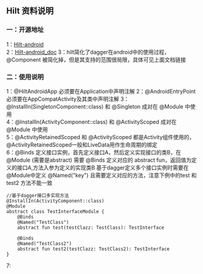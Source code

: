 ## Hilt 资料说明

### 一：开源地址

1：[Hilt-android](https://developer.android.google.cn/training/dependency-injection/hilt-android?hl=zh-cn)  
2：[Hilt-android_doc](https://dagger.dev/hilt/)
3：hilt简化了dagger在android中的使用过程，@Component 被简化掉，但是其支持的范围很局限，具体可见上面文档链接

### 二：使用说明

1：@HiltAndroidApp 必须要在Application中声明注解 2：@AndroidEntryPoint 必须要在AppCompatActivity及其类中声明注解
3：@InstallIn(SingletonComponent::class) 和 @Singleton 成对在 @Module 中使用  
4：@InstallIn(ActivityComponent::class) 和 @ActivityScoped 成对在 @Module 中使用  
5：@ActivityRetainedScoped 和 @ActivityScoped
都是Activity组件使用的，@ActivityRetainedScoped一般和LiveData用作生命周期的绑定  
6：@Binds 定义接口实例，首先定义接口A，然后定义实现接口的类B，在 @Module (需要是abstract) 需要 @Binds 定义对应的 abstract fun，返回值为定义的接口A,方法入参为定义的实现类B
    基于dagger定义多个接口实例时需要在@Module中定义 @Named("key") 且需要定义对应的方法，注意下例中的test 和 test2 方法不能一致

```
//基于dagger接口多实现方法
@InstallIn(ActivityComponent::class)
@Module
abstract class TestInterfaceModule {
    @Binds
    @Named("TestClass")
    abstract fun test(testClazz: TestClass): TestInterface

    @Binds
    @Named("TestClass2")
    abstract fun test2(testClazz: TestClass2): TestInterface
}
```


7:



